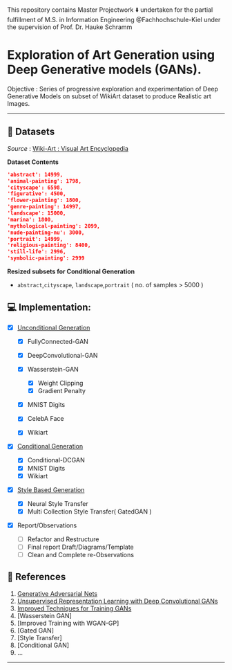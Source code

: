 This repository contains Master Projectwork :arrow_down: undertaken for the partial fulfillment of M.S. in Information Engineering @Fachhochschule-Kiel under the supervision of  Prof. Dr. Hauke Schramm

# Exploration of Art Generation using Deep Generative models (GANs).

Objective : Series of progressive exploration and experimentation of Deep Generative Models on subset of WikiArt dataset to produce Realistic art Images. 

****

## :art: Datasets

*Source* : [Wiki-Art : Visual Art Encyclopedia](https://www.wikiart.org/)


**Dataset Contents**

```json
'abstract': 14999,
'animal-painting': 1798,
'cityscape': 6598,
'figurative': 4500,
'flower-painting': 1800,
'genre-painting': 14997,
'landscape': 15000,
'marina': 1800,
'mythological-painting': 2099,
'nude-painting-nu': 3000,
'portrait': 14999,
'religious-painting': 8400,
'still-life': 2996,
'symbolic-painting': 2999
```

**Resized subsets for Conditional Generation**

- `abstract`,`cityscape`, `landscape`,`portrait` ( no. of samples > 5000 )

## :computer: Implementation:

- [x] [Unconditional Generation](https://github.com/Mnpr/Art-Generation-GANs/tree/main/src/unconditional_generation)

  - [x] FullyConnected-GAN
  - [x] DeepConvolutional-GAN
  - [x] Wasserstein-GAN
  
    - [x] Weight Clipping
    - [x] Gradient Penalty

  - [x] MNIST Digits
  - [x] CelebA Face
  - [x] Wikiart  

- [x] [Conditional Generation](https://github.com/Mnpr/Art-Generation-GANs/tree/main/src/conditional_generation/)
  
  - [x] Conditional-DCGAN
  - [x] MNIST Digits 
  - [x] Wikiart

- [x] [Style Based Generation](https://github.com/Mnpr/Art-Generation-GANs/tree/main/src/style_based_generation)

  - [x] Neural Style Transfer
  - [x] Multi Collection Style Transfer( GatedGAN )

- [x] Report/Observations

  - [ ] Refactor and Restructure
  - [ ] Final report Draft/Diagrams/Template
  - [ ] Clean and Complete re-Observations

## :bookmark_tabs: References

1. [Generative Adversarial Nets](https://papers.nips.cc/paper/2014/file/5ca3e9b122f61f8f06494c97b1afccf3-Paper.pdf)
2. [Unsupervised Representation Learning with Deep Convolutional GANs ](https://arxiv.org/pdf/1511.06434.pdf)
3. [Improved Techniques for Training GANs](https://papers.nips.cc/paper/2016/file/8a3363abe792db2d8761d6403605aeb7-Paper.pdf)
4. [Wasserstein GAN]
5. [Improved Training with WGAN-GP]
6. [Gated GAN]
7. [Style Transfer]
8. [Conditional GAN]
9. ...

***
